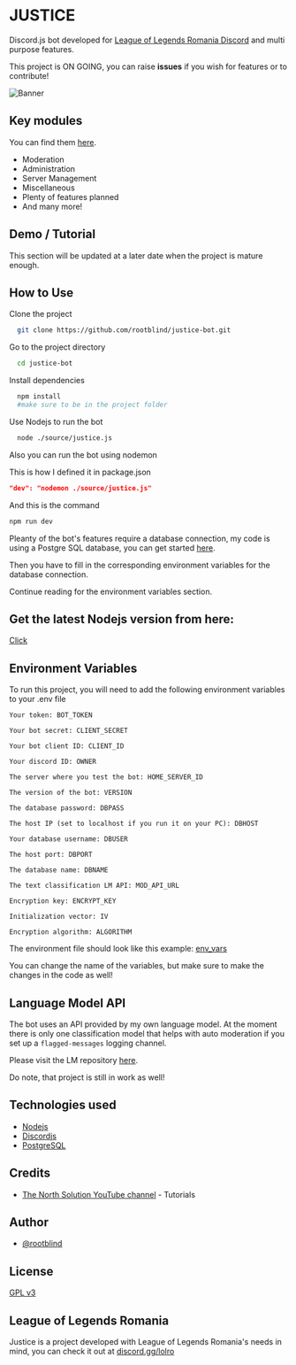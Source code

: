 
# JUSTICE

 
 Discord.js bot developed for [League of Legends Romania Discord](https://discord.com/invite/lolro) and multi purpose features.
 
 This project is ON GOING, you can raise **issues** if you wish for features or to contribute!


![Banner](https://i.ibb.co/FWShYyQ/Ephoto360-com-16587092ed1a60.jpg)

## Key modules

You can find them [here](https://github.com/rootblind/justice-bot/tree/main/Commands).

- Moderation
- Administration
- Server Management
- Miscellaneous
- Plenty of features planned
- And many more!

## Demo / Tutorial
This section will be updated at a later date when the project is mature enough.

## How to Use

Clone the project

```bash
  git clone https://github.com/rootblind/justice-bot.git
```

Go to the project directory

```bash
  cd justice-bot
```

Install dependencies

```bash
  npm install
  #make sure to be in the project folder
```

Use Nodejs to run the bot

```bash
  node ./source/justice.js
```

Also you can run the bot using nodemon

This is how I defined it in package.json
```json
"dev": "nodemon ./source/justice.js"
```
And this is the command
```bash
npm run dev
```

Pleanty of the bot's features require a database connection, my code is using a Postgre SQL database, you can get started [here](https://www.youtube.com/watch?v=SpfIwlAYaKk).

Then you have to fill in the corresponding environment variables for the database connection.

Continue reading for the environment variables section.

## Get the latest Nodejs version from here:
[Click](https://nodejs.org/en/)


    
## Environment Variables

To run this project, you will need to add the following environment variables to your .env file



`Your token: BOT_TOKEN`

`Your bot secret: CLIENT_SECRET`

`Your bot client ID: CLIENT_ID`

`Your discord ID: OWNER`

`The server where you test the bot: HOME_SERVER_ID`

`The version of the bot: VERSION`

`The database password: DBPASS`

`The host IP (set to localhost if you run it on your PC): DBHOST`

`Your database username: DBUSER`

`The host port: DBPORT`

`The database name: DBNAME`

`The text classification LM API: MOD_API_URL`

`Encryption key: ENCRYPT_KEY`

`Initialization vector: IV`

`Encryption algorithm: ALGORITHM`

The environment file should look like this example: [env_vars](https://github.com/rootblind/justice-bot/blob/main/env_vars.txt)

You can change the name of the variables, but make sure to make the changes in the code as well!

## Language Model API

The bot uses an API provided by my own language model. At the moment there is only one classification model that helps with auto moderation if you set up a `flagged-messages` logging channel.

Please visit the LM repository [here](https://github.com/rootblind/opjustice-lm).

Do note, that project is still in work as well!

## Technologies used
 - [Nodejs](https://nodejs.org/en/)
 - [Discordjs](https://discordjs.guide/#before-you-begin)
 - [PostgreSQL](https://www.postgresql.org/)
## Credits
- [The North Solution YouTube channel](https://www.youtube.com/@thenorthsolution) - Tutorials


## Author

- [@rootblind](https://www.github.com/rootblind)


## License

[GPL v3](https://github.com/rootblind/justice-bot/blob/main/LICENSE)


## League of Legends Romania
Justice is a project developed with League of Legends Romania's needs in mind, you can check it out at [discord.gg/lolro](https://discord.com/invite/lolro)
